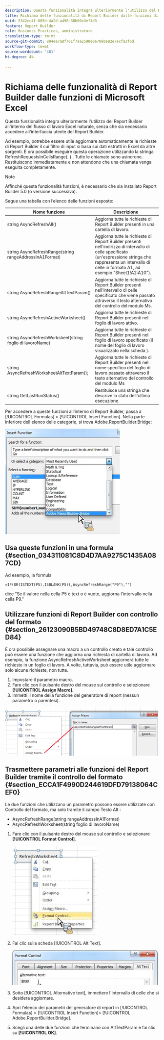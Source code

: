 ```yaml
---
description: Questa funzionalità integra ulteriormente l'utilizzo del Report Builder all'interno del flusso di lavoro Excel naturale, senza che sia necessario accedere all'interfaccia utente del Report Builder.
title: Richiama delle funzionalità di Report Builder dalle funzioni di Microsoft Excel
uuid: 5342cc4f-085d-4a2d-a498-38b00a3ef4d3
feature: Report Builder
role: Business Practices, amministratore
translation-type: tm+mt
source-git-commit: 894ee7a8f761f7aa2590e06708be82e7ecfa3f6d
workflow-type: tm+mt
source-wordcount: '481'
ht-degree: 4%

---
```



# Richiama delle funzionalità di Report Builder dalle funzioni di Microsoft Excel

Questa funzionalità integra ulteriormente l&#39;utilizzo del Report Builder all&#39;interno del flusso di lavoro Excel naturale, senza che sia necessario accedere all&#39;interfaccia utente del Report Builder.

Ad esempio, potrebbe essere utile aggiornare automaticamente le richieste di Report Builder il cui filtro di input si basa sui dati estratti in Excel da altre sorgenti. È ora possibile eseguire questa operazione utilizzando la stringa RefreshRequestsInCellsRange(..) . Tutte le chiamate sono asincrone. Restituiscono immediatamente e non attendono che una chiamata venga eseguita completamente.

>[!NOTE]
>
>Affinché questa funzionalità funzioni, è necessario che sia installato Report Builder 5.0 (o versione successiva).

Segue una tabella con l’elenco delle funzioni esposte:

| Nome funzione | Descrizione |
|---|---|
| string AsyncRefreshAll() | Aggiorna tutte le richieste di Report Builder presenti in una cartella di lavoro. |
| string AsyncRefreshRange(string rangeAddressInA1Format) | Aggiorna tutte le richieste di Report Builder presenti nell&#39;indirizzo di intervallo di celle specificato (un&#39;espressione stringa che rappresenta un intervallo di celle in formato A1, ad esempio &quot;Sheet1!A2:A10&quot;). |
| string AsyncRefreshRangeAltTextParam() | Aggiorna tutte le richieste di Report Builder presenti nell&#39;intervallo di celle specificato che viene passato attraverso il testo alternativo del controllo del modulo Ms. |
| string AsyncRefreshActiveWorksheet() | Aggiorna tutte le richieste di Report Builder presenti nel foglio di lavoro attivo. |
| string AsyncRefreshWorksheet(string foglio di lavoroName) | Aggiorna tutte le richieste di Report Builder presenti nel foglio di lavoro specificato (il nome del foglio di lavoro visualizzato nella scheda ). |
| string AsyncRefreshWorksheetAltTextParam(); | Aggiorna tutte le richieste di Report Builder presenti nel nome specifico del foglio di lavoro passato attraverso il testo alternativo del controllo del modulo Ms |
| string GetLastRunStatus() | Restituisce una stringa che descrive lo stato dell&#39;ultima esecuzione. |

Per accedere a queste funzioni all’interno di Report Builder, passa a [!UICONTROL Formulas] > [!UICONTROL Insert Function]. Nella parte inferiore dell&#39;elenco delle categorie, si trova Adobe.ReportBuilder.Bridge:

![](assets/arb_functions.png)

## Usa queste funzioni in una formula {#section_034311081C8D4D7AA9275C1435A087CD}

Ad esempio, la formula

```
=IF(OR(ISTEXT(P5),ISBLANK(P5)),AsyncRefreshRange("P9"),"")
```

dice &quot;Se il valore nella cella P5 è text o è vuoto, aggiorna l&#39;intervallo nella cella P9.&quot;

## Utilizzare funzioni di Report Builder con controllo del formato {#section_26123090B5BD49748C8D8ED7A1C5ED84}

È ora possibile assegnare una macro a un controllo creato e tale controllo può essere una funzione che aggiorna una richiesta di cartella di lavoro. Ad esempio, la funzione AsyncRefreshActiveWorksheet aggiornerà tutte le richieste in un foglio di lavoro. A volte, tuttavia, può essere utile aggiornare solo alcune richieste, non tutte.

1. Impostare il parametro macro.
1. Fare clic con il pulsante destro del mouse sul controllo e selezionare **[!UICONTROL Assign Macro]**.
1. Immetti il nome della funzione del generatore di report (nessun parametro o parentesi).

![](assets/assign_macro.png)

## Trasmettere parametri alle funzioni del Report Builder tramite il controllo del formato {#section_ECCA1F4990D244619DFD79138064CEF0}

Le due funzioni che utilizzano un parametro possono essere utilizzate con Controllo del formato, ma solo tramite il campo Testo Alt :

* AsyncRefreshRange(string rangeAddressInA1Format)
* AsyncRefreshWorksheet(string foglio di lavoroName)

1. Fare clic con il pulsante destro del mouse sul controllo e selezionare **[!UICONTROL Format Control]**.

   ![](assets/format_control.png)

1. Fai clic sulla scheda [!UICONTROL Alt Text].

   ![](assets/alt_text.png)

1. Sotto [!UICONTROL Alternative text], immettere l&#39;intervallo di celle che si desidera aggiornare.
1. Apri l’elenco dei parametri del generatore di report in [!UICONTROL Formulas] > [!UICONTROL Insert Function]> [!UICONTROL Adobe.ReportBuilder.Bridge].

1. Scegli una delle due funzioni che terminano con AltTextParam e fai clic su **[!UICONTROL OK]**.

